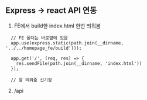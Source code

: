 ## Express -> react API 연동

1. FE에서 build한 index.html 한번 띄워봄

```
  // FE 폴더는 바로옆에 있음
  app.use(express.static(path.join(__dirname, '../../homepage_fe/build')));

  app.get('/', (req, res) => {
    res.sendFile(path.join(__dirname, 'index.html'))
  });

  // 잘 띄워줌 신기함
```

2. /api